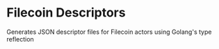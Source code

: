 # Filecoin Descriptors

Generates JSON descriptor files for Filecoin actors using Golang's type reflection
